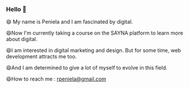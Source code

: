 ### Hello 👋
😄 My name is Peniela and I am fascinated by digital.

😄Now I'm currently taking a course on the SAYNA platform to learn more about digital.

😄I am interested in digital marketing and design. But for some time, web development attracts me too. 

😄And I am determined to give a lot of myself to evolve in this field. 

😄How to reach me : rpeniela@gmail.com
